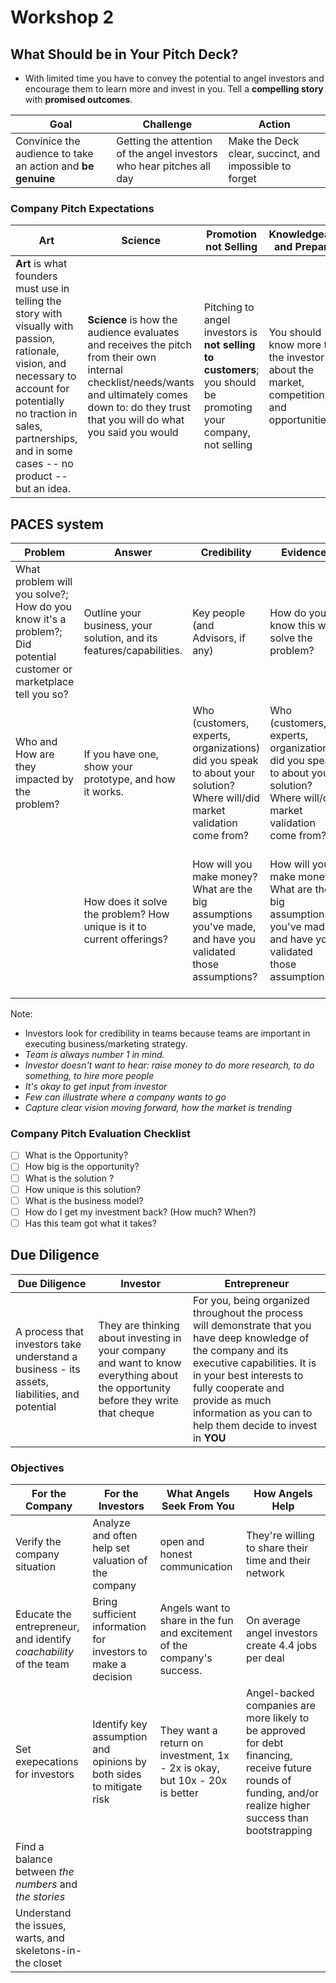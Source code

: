 # Workshop 2

## What Should be in Your Pitch Deck?
- With limited time you have to convey the potential to angel investors and encourage them to learn more and invest in you. Tell a **compelling story** with **promised outcomes**.

| Goal | Challenge | Action |
| --- | --- | --- |
| Convinice the audience to take an action and **be genuine** | Getting the attention of the angel investors who hear pitches all day | Make the Deck clear, succinct, and impossible to forget |

### Company Pitch Expectations

| Art | Science | Promotion not Selling | Knowledgeable and Prepared | Concise Presentations | 
| --- | --- | --- | --- | --- |
| **Art** is what founders must use in telling the story with visually with passion, rationale, vision, and necessary to account for potentially no traction in sales, partnerships, and in some cases -- no product -- but an idea. | **Science** is how the audience evaluates and receives the pitch from their own internal checklist/needs/wants and ultimately comes down to: do they trust that you will do what you said you would | Pitching to angel investors is **not selling to customers**; you should be promoting your company, not selling | You should know more than the investor about the market, competition, and opportunities | Typically a 12 - 15 minute presentation, and a 10 minute question period |

## PACES system

| **P**roblem | **A**nswer | **C**redibility | **E**vidence | **S**teps |
| --- | --- | --- | --- | --- |
| What problem will you solve?; How do you know it's a problem?; Did potential customer or marketplace tell you so? | Outline your business, your solution, and its features/capabilities. | Key people (and Advisors, if any) | How do you know this will solve the problem? | What is your next step to further solution? How will you execute what you said you will do? |
| Who and How are they impacted by the problem? | If you have one, show your prototype, and how it works. | Who (customers, experts, organizations) did you speak to about your solution? Where will/did market validation come from? | Who (customers, experts, organizations) did you speak to about your solution? Where will/did market validation come from? | What do you need to move ahead? If, you're asking for investor money, what will you use it for? Waht does success look like for all? |
|  | How does it solve the problem? How unique is it to current offerings? | How will you make money? What are the big assumptions you've made, and have you validated those assumptions? | How will you make money? What are the big assumptions you've made, and have you validated those assumptions? | Many can tell you how they started and got here, but few can give rationale of how they will get to where they want to go - **That's your differentiator!** |

Note:
- Investors look for credibility in teams because teams are important in executing business/marketing strategy.
- *Team is always number 1 in mind.*
- *Investor doesn't want to hear: raise money to do more research, to do something, to hire more people*
- *It's okay to get input from investor*
- *Few can illustrate where a company wants to go*
- *Capture clear vision moving forward, how the market is trending*

### Company Pitch Evaluation Checklist

- [ ] What is the Opportunity?
- [ ] How big is the opportunity?
- [ ] What is the solution ?
- [ ] How unique is this solution?
- [ ] What is the business model?
- [ ] How do I get my investment back? (How much? When?)
- [ ] Has this team got what it takes?

## Due Diligence

| Due Diligence | Investor | Entrepreneur | 
| --- | --- | --- |
| A process that investors take understand a business - its assets, liabilities, and potential | They are thinking about investing in your company and want to know everything about the opportunity before they write that cheque | For you, being organized throughout the process will demonstrate that you have deep knowledge of the company and its executive capabilities. It is in your best interests to fully cooperate and provide as much information as you can to help them decide to invest in **YOU** |

### Objectives

| For the Company | For the Investors | What Angels Seek From You | How Angels Help |
| --- | --- | --- | --- | 
| Verify the company situation | Analyze and often help set valuation of the company | open and honest communication | They're willing to share their time and their network |
| Educate the entrepreneur, and identify *coachability* of the team | Bring sufficient information for investors to make a decision | Angels want to share in the fun and excitement of the company's success. | On average angel investors create 4.4 jobs per deal |
| Set exepecations for investors | Identify key assumption and opinions by both sides to mitigate risk | They want a return on investment, 1x - 2x is okay, but 10x - 20x is better | Angel-backed companies are more likely to be approved for debt financing, receive future rounds of funding, and/or realize higher success than bootstrapping |
| Find a balance between *the numbers* and *the stories* |  |  |  |
| Understand the issues, warts, and skeletons-in-the closet |  |  |  |


